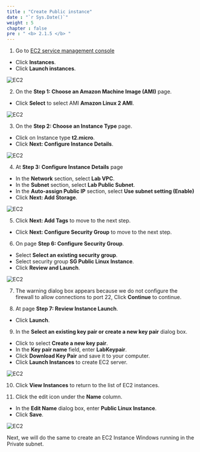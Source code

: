 ```yaml
---
title : "Create Public instance"
date : "`r Sys.Date()`"
weight : 5
chapter : false
pre : " <b> 2.1.5 </b> "
---
```


1. Go to [EC2 service management console](https://console.aws.amazon.com/ec2/v2/home)
  + Click **Instances**.
  + Click **Launch instances**.
  
![EC2](images/2.prerequisite/027-createec2.png)

2. On the **Step 1: Choose an Amazon Machine Image (AMI)** page.
  + Click **Select** to select AMI **Amazon Linux 2 AMI**.
  
![EC2](images/2.prerequisite/028-createec2.png)

3. On the **Step 2: Choose an Instance Type** page.
 + Click on Instance type **t2.micro**.
 + Click **Next: Configure Instance Details**.
 
![EC2](images/2.prerequisite/029-createec2.png)

4. At **Step 3: Configure Instance Details** page
  + In the **Network** section, select **Lab VPC**.
  + In the **Subnet** section, select **Lab Public Subnet**.
  + In the **Auto-assign Public IP** section, select **Use subnet setting (Enable)**
  + Click **Next: Add Storage**.

![EC2](images/2.prerequisite/030-createec2.png)

5. Click **Next: Add Tags** to move to the next step.
  + Click **Next: Configure Security Group** to move to the next step.


6. On page **Step 6: Configure Security Group**.
  + Select **Select an existing security group**.
  + Select security group **SG Public Linux Instance**.
  + Click **Review and Launch**.

![EC2](images/2.prerequisite/031-createec2.png)

7. The warning dialog box appears because we do not configure the firewall to allow connections to port 22, Click **Continue** to continue.

8. At page **Step 7: Review Instance Launch**.
  + Click **Launch**.

9. In the **Select an existing key pair or create a new key pair** dialog box.
  + Click to select **Create a new key pair**.
  + In the **Key pair name** field, enter **LabKeypair**.
  + Click **Download Key Pair** and save it to your computer.
  + Click **Launch Instances** to create EC2 server.

![EC2](images/2.prerequisite/032-createec2.png)

10. Click **View Instances** to return to the list of EC2 instances.

11. Click the edit icon under the **Name** column.
  + In the **Edit Name** dialog box, enter **Public Linux Instance**.
  + Click **Save**.

![EC2](images/2.prerequisite/033-createec2.png)

Next, we will do the same to create an EC2 Instance Windows running in the Private subnet.
